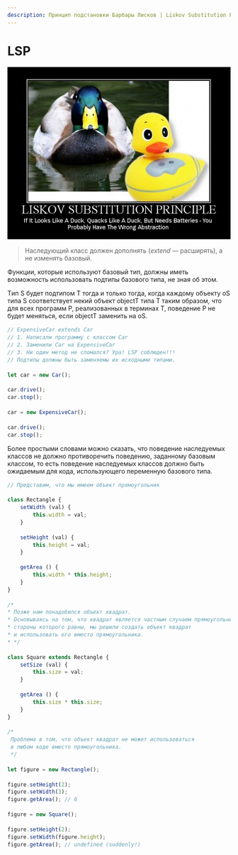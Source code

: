```yaml
---
description: Принцип подстановки Барбары Лисков | Liskov Substitution Principle | LSP
---
```


# LSP

![&#x41F;&#x440;&#x438;&#x43D;&#x446;&#x438;&#x43F; &#x43F;&#x43E;&#x434;&#x441;&#x442;&#x430;&#x43D;&#x43E;&#x432;&#x43A;&#x438; &#x411;&#x430;&#x440;&#x431;&#x430;&#x440;&#x44B; &#x41B;&#x438;&#x441;&#x43A;&#x43E;&#x432;](.gitbook/assets/image%20%283%29.png)

> Наследующий класс должен дополнять \(_extend_  — расширять\), а не изменять базовый.

 Функции, которые используют базовый тип, должны иметь возможность использовать подтипы базового типа, не зная об этом.

Tип S будет подтипом Т тогда и только тогда, когда каждому объекту oS типа S соответствует некий объект objectT типа T таким образом, что для всех программ P, реализованных в терминах T, поведение P не будет меняться, если objectT заменить на oS.

```javascript
// ExpensiveCar extends Car
// 1. Написали программу с классом Car
// 2. Заменили Car на ExpensiveCar
// 3. Ни один метод не сломался? Ура! LSP соблюден!!! 
// Подтипы должны быть заменяемы их исходными типами.

let car = new Car();

car.drive();
car.stop();

car = new ExpensiveCar();

car.drive();
car.stop();
```

Более простыми словами можно сказать, что поведение наследуемых классов не должно противоречить поведению, заданному базовым классом, то есть поведение наследуемых классов должно быть ожидаемым для кода, использующего переменную базового типа.

```javascript
// Представим, что мы имеем объект прямоугольник

class Rectangle {
    setWidth (val) {
        this.width = val;
    }

    setHeight (val) {
        this.height = val;
    }

    getArea () {
        this.width * this.height;
    }
}

/*
* Позже нам понадобился объект квадрат.
* Основываясь на том, что квадрат является частным случаем прямоугольника,
* стороны которого равны, мы решили создать объект квадрат
* и использовать его вместо прямоугольника.
* */

class Square extends Rectangle {
    setSize (val) {
        this.size = val;
    }

    getArea () {
        this.size * this.size;
    }
}

/*
 Проблема в том, что объект квадрат не может использоваться
 в любом коде вместо прямоугольника.
 */

let figure = new Rectangle();

figure.setHeight(2);
figure.setWidth(3);
figure.getArea(); // 6

figure = new Square();

figure.setHeight(2);
figure.setWidth(figure.height);
figure.getArea(); // undefined (suddenly!)

```

